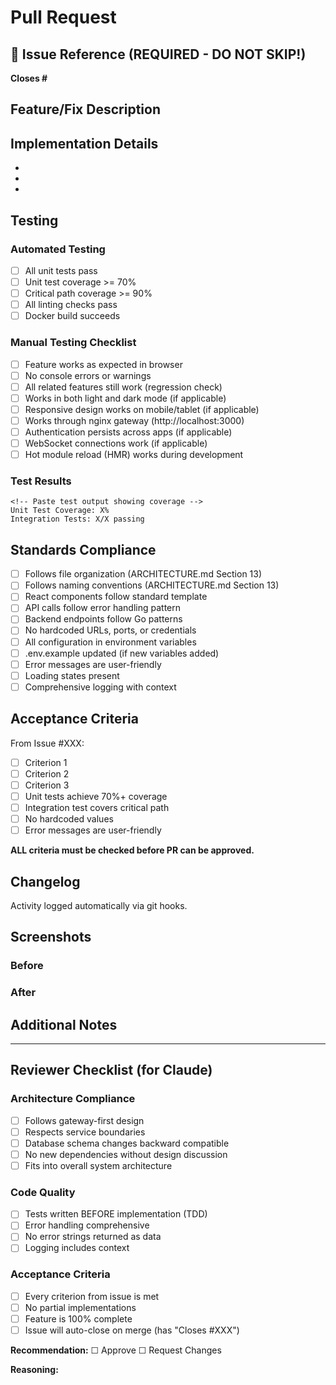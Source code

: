 # Pull Request

## 🎯 Issue Reference (REQUIRED - DO NOT SKIP!)

**Closes #<!-- issue number goes here - EXAMPLE: Closes #38 -->**

<!-- 
🚨 CRITICAL: Replace the example above with your actual issue number!
This MUST be filled in for:
1. Issue to auto-link to PR
2. Issue to auto-close when PR merges

Correct format: "Closes #38" (where 38 is your issue number)
Wrong formats that WON'T work:
  ❌ Feature #38
  ❌ Issue 38
  ❌ #38
  ❌ Closes Feature 38

GitHub keywords that work (use ONLY ONE):
✓ Closes #38
✓ Close #38  
✓ Closed #38
✓ Fixes #38
✓ Fixed #38
✓ Fix #38
✓ Resolves #38
✓ Resolved #38
✓ Resolve #38

VERIFICATION CHECKLIST:
- ☐ Have you replaced the example number with your actual issue number?
- ☐ Is your issue number correct? (Check: https://github.com/issues)
- ☐ Did you use "Closes", "Fixes", or "Resolves"? (not "Issue", "Feature", or "PR #")
- ☐ Is there exactly ONE number after the #?

⚠️ PRs without valid "Closes #XX" will be REJECTED during review!
-->

## Feature/Fix Description

<!-- Brief description of what this PR implements -->

## Implementation Details

<!-- List key changes made -->
-
-
-

## Testing

### Automated Testing
- [ ] All unit tests pass
- [ ] Unit test coverage >= 70%
- [ ] Critical path coverage >= 90%
- [ ] All linting checks pass
- [ ] Docker build succeeds

### Manual Testing Checklist
- [ ] Feature works as expected in browser
- [ ] No console errors or warnings
- [ ] All related features still work (regression check)
- [ ] Works in both light and dark mode (if applicable)
- [ ] Responsive design works on mobile/tablet (if applicable)
- [ ] Works through nginx gateway (http://localhost:3000)
- [ ] Authentication persists across apps (if applicable)
- [ ] WebSocket connections work (if applicable)
- [ ] Hot module reload (HMR) works during development

### Test Results
```
<!-- Paste test output showing coverage -->
Unit Test Coverage: X%
Integration Tests: X/X passing
```

## Standards Compliance
- [ ] Follows file organization (ARCHITECTURE.md Section 13)
- [ ] Follows naming conventions (ARCHITECTURE.md Section 13)
- [ ] React components follow standard template
- [ ] API calls follow error handling pattern
- [ ] Backend endpoints follow Go patterns
- [ ] No hardcoded URLs, ports, or credentials
- [ ] All configuration in environment variables
- [ ] .env.example updated (if new variables added)
- [ ] Error messages are user-friendly
- [ ] Loading states present
- [ ] Comprehensive logging with context

## Acceptance Criteria

<!-- Copy acceptance criteria from the GitHub issue and check them off -->

From Issue #XXX:
- [ ] Criterion 1
- [ ] Criterion 2
- [ ] Criterion 3
- [ ] Unit tests achieve 70%+ coverage
- [ ] Integration test covers critical path
- [ ] No hardcoded values
- [ ] Error messages are user-friendly

**ALL criteria must be checked before PR can be approved.**

## Changelog
<!-- Activity logging is now automatic - no manual changelog needed! -->
Activity logged automatically via git hooks.

## Screenshots
<!-- If UI changes, include before/after screenshots -->

### Before
<!-- Screenshot or N/A -->

### After
<!-- Screenshot or N/A -->

## Additional Notes
<!-- Any additional context, decisions made, or things reviewers should know -->

---

## Reviewer Checklist (for Claude)

### Architecture Compliance
- [ ] Follows gateway-first design
- [ ] Respects service boundaries
- [ ] Database schema changes backward compatible
- [ ] No new dependencies without design discussion
- [ ] Fits into overall system architecture

### Code Quality
- [ ] Tests written BEFORE implementation (TDD)
- [ ] Error handling comprehensive
- [ ] No error strings returned as data
- [ ] Logging includes context

### Acceptance Criteria
- [ ] Every criterion from issue is met
- [ ] No partial implementations
- [ ] Feature is 100% complete
- [ ] Issue will auto-close on merge (has "Closes #XXX")

**Recommendation:** ☐ Approve  ☐ Request Changes

**Reasoning:**
<!-- Claude's review comments -->
